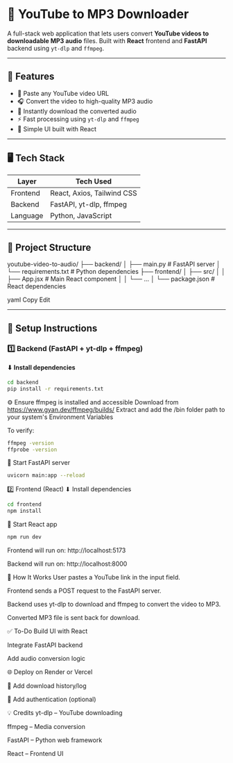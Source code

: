 # 🎵 YouTube to MP3 Downloader

A full-stack web application that lets users convert **YouTube videos to downloadable MP3 audio** files. Built with **React** frontend and **FastAPI** backend using `yt-dlp` and `ffmpeg`.

---

## 🚀 Features

- 🔗 Paste any YouTube video URL
- 🎧 Convert the video to high-quality MP3 audio
- 💾 Instantly download the converted audio
- ⚡ Fast processing using `yt-dlp` and `ffmpeg`
- 🧰 Simple UI built with React

---

## 🖥️ Tech Stack

| Layer     | Tech Used             |
|-----------|-----------------------|
| Frontend  | React, Axios, Tailwind CSS |
| Backend   | FastAPI, yt-dlp, ffmpeg |
| Language  | Python, JavaScript    |

---

## 📂 Project Structure

youtube-video-to-audio/
├── backend/
│ ├── main.py # FastAPI server
│ └── requirements.txt # Python dependencies
├── frontend/
│ ├── src/
│ │ ├── App.jsx # Main React component
│ │ └── ...
│ └── package.json # React dependencies

yaml
Copy
Edit

---

## 🔧 Setup Instructions

### 1️⃣ Backend (FastAPI + yt-dlp + ffmpeg)

#### ⬇ Install dependencies
```bash
cd backend
pip install -r requirements.txt
```
⚙ Ensure ffmpeg is installed and accessible
Download from https://www.gyan.dev/ffmpeg/builds/
Extract and add the /bin folder path to your system's Environment Variables

To verify:

```bash
ffmpeg -version
ffprobe -version
```
🚀 Start FastAPI server
```bash
uvicorn main:app --reload
```
2️⃣ Frontend (React)
⬇ Install dependencies
```bash
cd frontend
npm install
```
🚀 Start React app
```bash
npm run dev
```
Frontend will run on:
http://localhost:5173

Backend will run on:
http://localhost:8000

🔄 How It Works
User pastes a YouTube link in the input field.

Frontend sends a POST request to the FastAPI server.

Backend uses yt-dlp to download and ffmpeg to convert the video to MP3.

Converted MP3 file is sent back for download.


✅ To-Do
 Build UI with React

 Integrate FastAPI backend

 Add audio conversion logic

 🌐 Deploy on Render or Vercel

 🎯 Add download history/log

 🔐 Add authentication (optional)

💡 Credits
yt-dlp – YouTube downloading

ffmpeg – Media conversion

FastAPI – Python web framework

React – Frontend UI
